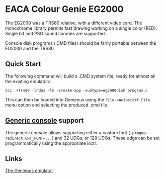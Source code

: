  # EACA Colour Genie EG2000

The EG2000 was a TRS80 relative, with a different video card.
The monochrome library permits fast drawing working on a single color (RED).
Single bit and PSG sound libraries are supported.


Console disk programs (.CMD files) should be fairly portable between the EG2000 and the TRS80.

## Quick Start

The following command will build a .CMD system file, ready for almost all the existing emulators:

    zcc  +trs80 -lndos -lm -create-app -subtype=eg2000disk program.c

This can then be loaded into Genieous using the `File->Autostart File` menu option and selecting the produced .cmd file.

## [Generic console](Classic-GenericConsole) support

The generic console allows supporting either a custom font (`-pragma-redirect:CRT_FONT=...`) and 32 UDGs, or 128 UDGs. These udgs can be set programmatically using the appropriate ioctl.


## Links

[The Genieous emulator](http://gaia.atilia.eu/download/Genieous1.0.2_x64.zip)

